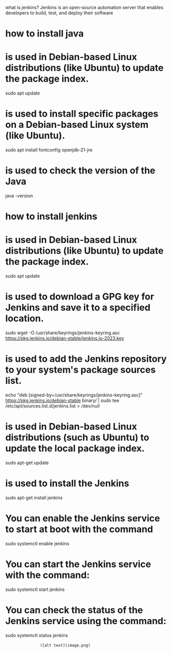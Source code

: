 what is jenkins?
Jenkins is an open-source automation server that enables developers to build, test, and deploy their software

# how to install java

# is used in Debian-based Linux distributions (like Ubuntu) to update the package index. 
sudo apt update

# is used to install specific packages on a Debian-based Linux system (like Ubuntu).
sudo apt install fontconfig openjdk-21-jre

#  is used to check the version of the Java
java -version

# how to install jenkins

# is used in Debian-based Linux distributions (like Ubuntu) to update the package index. 
sudo apt update

# is used to download a GPG key for Jenkins and save it to a specified location.
sudo wget -O /usr/share/keyrings/jenkins-keyring.asc \
  https://pkg.jenkins.io/debian-stable/jenkins.io-2023.key

# is used to add the Jenkins repository to your system's package sources list.
echo "deb [signed-by=/usr/share/keyrings/jenkins-keyring.asc]" \
  https://pkg.jenkins.io/debian-stable binary/ | sudo tee \
  /etc/apt/sources.list.d/jenkins.list > /dev/null

# is used in Debian-based Linux distributions (such as Ubuntu) to update the local package index.
sudo apt-get update
# is used to install the Jenkins 
sudo apt-get install jenkins

# You can enable the Jenkins service to start at boot with the command 
sudo systemctl enable jenkins

# You can start the Jenkins service with the command:
sudo systemctl start jenkins

# You can check the status of the Jenkins service using the command:  
sudo systemctl status jenkins


                   ![alt text](image.png)